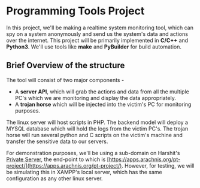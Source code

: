 # Programming Tools Project

In this project, we'll be making a realtime system monitoring tool, which can spy on a system anonymously and send us the system's data and actions over the internet. This project will be primarily implemented in **C/C++** and **Python3**. We'll use tools like **make**  and **PyBuilder** for build automation.

## Brief Overview of the structure

The tool will consist of two major components - 
* A **server API**, which will grab the actions and data from all the multiple PC's which we are monitoring and display the data appropriately.
* A **trojan horse** which will be injected into the victim's PC for monitoring purposes.

The linux server will host scripts in PHP. The backend model will deploy a MYSQL database which will hold the logs from the victim PC's. The trojan horse will run several python and C scripts on the victim's machine and transfer the sensitive data to our servers.

For demonstration purposes, we'll be using a sub-domain on Harshit's [Private Server](https://arachnis.org), the end-point to which is [https://apps.arachnis.org/pt-project/](https://apps.arachnis.org/pt-project/). However, for testing, we will be simulating this in XAMPP's local server, which has the same configuration as any other linux server.
